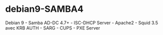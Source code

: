 # debian9-SAMBA4
Debian 9 - Samba AD-DC 4.7+ - ISC-DHCP Server - Apache2 - Squid 3.5 avec KRB AUTH - SARG - CUPS - PXE Server
